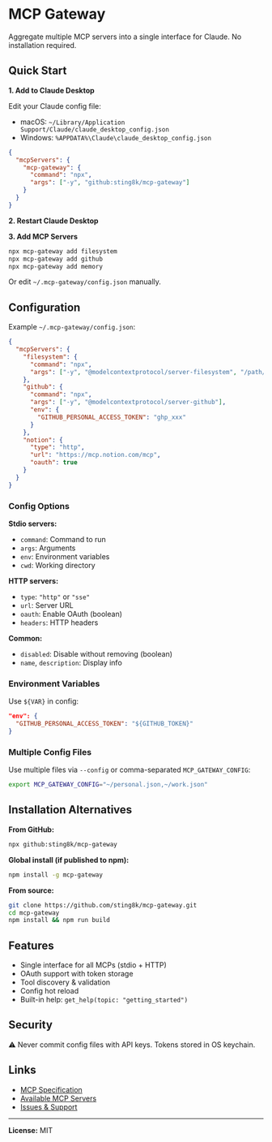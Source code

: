 # MCP Gateway

Aggregate multiple MCP servers into a single interface for Claude. No installation required.

## Quick Start

**1. Add to Claude Desktop**

Edit your Claude config file:
- macOS: `~/Library/Application Support/Claude/claude_desktop_config.json`
- Windows: `%APPDATA%\Claude\claude_desktop_config.json`

```json
{
  "mcpServers": {
    "mcp-gateway": {
      "command": "npx",
      "args": ["-y", "github:sting8k/mcp-gateway"]
    }
  }
}
```

**2. Restart Claude Desktop**

**3. Add MCP Servers**

```bash
npx mcp-gateway add filesystem
npx mcp-gateway add github
npx mcp-gateway add memory
```

Or edit `~/.mcp-gateway/config.json` manually.

## Configuration

Example `~/.mcp-gateway/config.json`:

```json
{
  "mcpServers": {
    "filesystem": {
      "command": "npx",
      "args": ["-y", "@modelcontextprotocol/server-filesystem", "/path/to/dir"]
    },
    "github": {
      "command": "npx",
      "args": ["-y", "@modelcontextprotocol/server-github"],
      "env": {
        "GITHUB_PERSONAL_ACCESS_TOKEN": "ghp_xxx"
      }
    },
    "notion": {
      "type": "http",
      "url": "https://mcp.notion.com/mcp",
      "oauth": true
    }
  }
}
```

### Config Options

**Stdio servers:**
- `command`: Command to run
- `args`: Arguments
- `env`: Environment variables
- `cwd`: Working directory

**HTTP servers:**
- `type`: `"http"` or `"sse"`
- `url`: Server URL
- `oauth`: Enable OAuth (boolean)
- `headers`: HTTP headers

**Common:**
- `disabled`: Disable without removing (boolean)
- `name`, `description`: Display info

### Environment Variables

Use `${VAR}` in config:
```json
"env": {
  "GITHUB_PERSONAL_ACCESS_TOKEN": "${GITHUB_TOKEN}"
}
```

### Multiple Config Files

Use multiple files via `--config` or comma-separated `MCP_GATEWAY_CONFIG`:

```bash
export MCP_GATEWAY_CONFIG="~/personal.json,~/work.json"
```

## Installation Alternatives

**From GitHub:**
```bash
npx github:sting8k/mcp-gateway
```

**Global install (if published to npm):**
```bash
npm install -g mcp-gateway
```

**From source:**
```bash
git clone https://github.com/sting8k/mcp-gateway.git
cd mcp-gateway
npm install && npm run build
```

## Features

- Single interface for all MCPs (stdio + HTTP)
- OAuth support with token storage
- Tool discovery & validation
- Config hot reload
- Built-in help: `get_help(topic: "getting_started")`

## Security

⚠️ Never commit config files with API keys. Tokens stored in OS keychain.

## Links

- [MCP Specification](https://modelcontextprotocol.io)
- [Available MCP Servers](https://github.com/modelcontextprotocol/servers)
- [Issues & Support](https://github.com/sting8k/mcp-gateway/issues)

---

**License:** MIT

